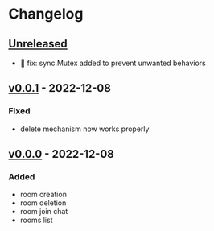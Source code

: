 # Changelog

## [Unreleased]

- 🐛 fix: sync.Mutex added to prevent unwanted behaviors

## [v0.0.1] - 2022-12-08

### Fixed

- delete mechanism now works properly

## [v0.0.0] - 2022-12-08

### Added

- room creation
- room deletion
- room join chat
- rooms list

<!-- Versions -->
[v0.0.1]: https://github.com/maktoobgar/golang_socket/releases/tag/v0.0.1
[v0.0.0]: https://github.com/maktoobgar/golang_socket/releases/tag/v0.0.0
[unreleased]: https://github.com/maktoobgar/golang_socket/compare/v0.0.0...HEAD
<!-- ## [0.0.2] - 2022-12-07

### Added

- /


### Changed

### Deprecated

### Removed

### Fixed

### Security

## [0.0.1] - 2022-12-07

- initial release -->

<!-- Links -->
<!-- [keep a changelog]: https://keepachangelog.com/en/1.0.0/
[semantic versioning]: https://semver.org/spec/v2.0.0.html -->

<!-- Versions -->
<!-- [unreleased]: https://github.com/Author/Repository/compare/v0.0.2...HEAD
[0.0.2]: https://github.com/Author/Repository/compare/v0.0.1...v0.0.2
[0.0.1]: https://github.com/Author/Repository/releases/tag/v0.0.1 -->
